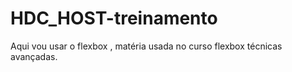 # HDC_HOST-treinamento
Aqui vou usar o flexbox , matéria usada no curso flexbox técnicas avançadas. 
